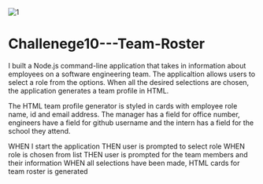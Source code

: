 ![1](https://user-images.githubusercontent.com/16092802/197367793-f9a90692-dc26-4e50-8b58-28ac6ae52144.png)
# Challenege10---Team-Roster
I built a Node.js command-line application that takes in information 
about employees on a software engineering team.  The applicaltion
allows users to select a role from the options.  When all the 
desired selections are chosen, the application generates a team
profile in HTML.

The HTML team profile generator is styled in cards with employee role
name, id and email address.  The manager has a field for office number, 
engineers have a field for github username and the intern has a field for the
school they attend.

WHEN I start the application
THEN user is prompted to select role
WHEN role is chosen from list
THEN user is prompted for the team members and their information
WHEN all selections have been made, HTML cards for team roster is generated

